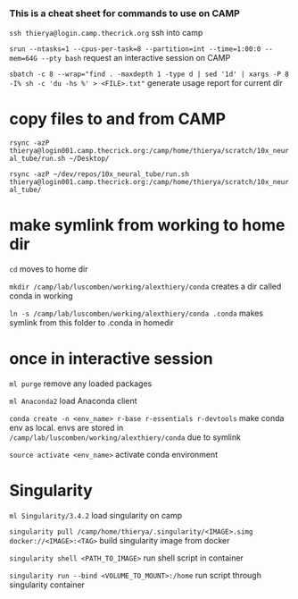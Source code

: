 
### This is a cheat sheet for commands to use on CAMP

`ssh thierya@login.camp.thecrick.org` ssh into camp

`srun --ntasks=1 --cpus-per-task=8 --partition=int --time=1:00:0 --mem=64G --pty bash` request an interactive session on CAMP

`sbatch -c 8 --wrap="find . -maxdepth 1 -type d | sed '1d' | xargs -P 8 -I% sh -c 'du -hs %' > <FILE>.txt"` generate usage report for current dir


copy files to and from CAMP
===

`rsync -azP thierya@login001.camp.thecrick.org:/camp/home/thierya/scratch/10x_neural_tube/run.sh ~/Desktop/`

`rsync -azP ~/dev/repos/10x_neural_tube/run.sh thierya@login001.camp.thecrick.org:/camp/home/thierya/scratch/10x_neural_tube/`


make symlink from working to home dir
===

`cd` moves to home dir

`mkdir /camp/lab/luscomben/working/alexthiery/conda` creates a dir called conda in working

`ln -s /camp/lab/luscomben/working/alexthiery/conda .conda` makes symlink from this folder to .conda in homedir


once in interactive session
===

`ml purge` remove any loaded packages

`ml Anaconda2` load Anaconda client

`conda create -n <env_name> r-base r-essentials r-devtools` make conda env as local. envs are stored in `/camp/lab/luscomben/working/alexthiery/conda` due to symlink

`source activate <env_name>` activate conda environment



Singularity
===

`ml Singularity/3.4.2` load singularity on camp

`singularity pull /camp/home/thierya/.singularity/<IMAGE>.simg docker://<IMAGE>:<TAG>` build singularity image from docker

`singularity shell <PATH_TO_IMAGE>` run shell script in container

`singularity run --bind <VOLUME_TO_MOUNT>:/home` run script through singularity container
